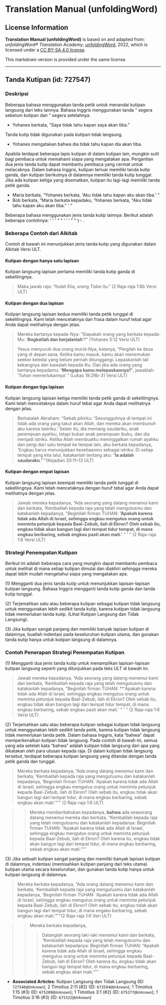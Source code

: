 # Translation Manual (unfoldingWord)

## License Information

**Translation Manual (unfoldingWord)** is based on and adapted from: _unfoldingWord® Translation Academy_, [unfoldingWord](https://unfoldingword.org/utw), 2022, which is licensed under a [CC BY-SA 4.0 license](https://creativecommons.org/licenses/by-sa/4.0/legalcode.en).

This markdown version is provided under the same license.



--------------------------------

## Tanda Kutipan (id: 727547)

### Deskripsi

Beberapa bahasa menggunakan tanda petik untuk menandai kutipan langsung dari teks lainnya. Bahasa Inggris menggunakan tanda “ segera sebelum kutipan dan ” segera setelahnya.

* Yohanes berkata, “Saya tidak tahu kapan saya akan tiba.”

Tanda kutip tidak digunakan pada kutipan tidak langsung.

* Yohanes mengatakan bahwa dia tidak tahu kapan dia akan tiba.

Apabila terdapat beberapa lapis kutipan di dalam kutipan lain, mungkin sulit bagi pembaca untuk memahami siapa yang mengatakan apa. Pergantian dua jenis tanda kutip dapat membantu pembaca yang cermat untuk melacaknya. Dalam bahasa Inggris, kutipan terluar memiliki tanda kutip ganda, dan kutipan berikutnya di dalamnya memiliki tanda kutip tunggal. Jika ada kutipan ketiga yang disematkan, kutipan itu lagi\-lagi memiliki tanda petik ganda.

* Maria berkata, “Yohanes berkata, 'Aku tidak tahu kapan aku akan tiba.' “
* Bob berkata, “Maria berkata kepadaku, ‘Yohanes berkata, "Aku tidak tahu kapan aku akan tiba." ' “

Beberapa bahasa menggunakan jenis tanda kutip lainnya: Berikut adalah beberapa contohnya: ' ' ' “ “ ‘ ’ ' ” “ ⁊ \- .

### Beberapa Contoh dari Alkitab

Contoh di bawah ini menunjukkan jenis tanda kutip yang digunakan dalam Alkitab Versi ULT.

#### Kutipan dengan hanya satu lapisan

Kutipan langsung lapisan pertama memiliki tanda kutip ganda di sekelilingnya.

> Maka jawab raja: “Itulah Elia, orang Tisbe itu.” (2 Raja\-raja 1:8b Versi ULT)

#### Kutipan dengan dua lapisan

Kutipan langsung lapisan kedua memiliki tanda petik tunggal di sekelilingnya. Kami telah mencetaknya dan frasa dalam huruf tebal agar Anda dapat melihatnya dengan jelas.

> Mereka bertanya kepada\-Nya: “Siapakah orang yang berkata kepada\-Mu: **‘Angkatlah dan berjalanlah’**?” (Yohanes 5:12 Versi ULT)
> 
> Yesus menyuruh dua orang murid\-Nya, katanya, “Pergilah ke desa yang di depan sana. Ketika kamu masuk, kamu akan menemukan seekor keledai yang belum pernah ditunggangi. Lepaskanlah tali kekangnya dan bawalah kepada\-Ku. Dan jika ada orang yang bertanya kepadamu: **'Mengapa kamu melepaskannya?'**, jawablah: 'Tuhan memerlukannya'.” (Lukas 19:29b\-31 Versi ULT)

#### Kutipan dengan tiga lapisan

Kutipan langsung lapisan ketiga memiliki tanda petik ganda di sekelilingnya. Kami telah mencetaknya dalam huruf tebal agar Anda dapat melihatnya dengan jelas.

> Berkatalah Abraham: “Sebab pikirku: 'Sesungguhnya di tempat ini tidak ada orang yang takut akan Allah, dan mereka akan membunuh aku karena isteriku.' Selain itu, dia memang saudariku, anak perempuan ayahku, tetapi bukan anak perempuan ibuku, dan dia menjadi istriku. Ketika Allah membuatku meninggalkan rumah ayahku dan pergi dari satu tempat ke tempat lain, aku berkata kepadanya, 'Engkau harus menunjukkan kesetiaanmu sebagai istriku: Di setiap tempat yang kita lalui, katakanlah tentang aku: “**Ia adalah saudaraku**."'"(Kejadian 20:11–13 ULT)

#### Kutipan dengan empat lapisan

Kutipan langsung lapisan keempat memiliki tanda petik tunggal di sekelilingnya. Kami telah mencetaknya dengan huruf tebal agar Anda dapat melihatnya dengan jelas.

> Jawab mereka kepadanya, “Ada seorang yang datang menemui kami dan berkata, ‘Kembalilah kepada raja yang telah mengutusmu dan katakanlah kepadanya, "Beginilah firman TUHAN: **'Apakah karena tidak ada Allah di Israel, sehingga engkau mengutus orang untuk meminta petunjuk kepada Baal\-Zebub, ilah di Ekron? Oleh sebab itu, engkau tidak akan bangun lagi dari tempat tidur tempat, di mana engkau berbaring, sebab engkau pasti akan mati.'** “ ' ” (2 Raja\-raja 1:6 Versi ULT)

### Strategi Penempatan Kutipan

Berikut ini adalah beberapa cara yang mungkin dapat membantu pembaca untuk melihat di mana setiap kutipan dimulai dan diakhiri sehingga mereka dapat lebih mudah mengetahui siapa yang mengatakan apa.

(1\) Mengganti dua jenis tanda kutip untuk menunjukkan lapisan\-lapisan kutipan langsung. Bahasa Inggris mengganti tanda kutip ganda dan tanda kutip tunggal.

(2\) Terjemahkan satu atau beberapa kutipan sebagai kutipan tidak langsung untuk menggunakan lebih sedikit tanda kutip, karena kutipan tidak langsung tidak memerlukan tanda kutip. (Lihat Kutipan Langsung dan Tidak Langsung).

(3\) Jika kutipan sangat panjang dan memiliki banyak lapisan kutipan di dalamnya, buatlah indentasi pada keseluruhan kutipan utama, dan gunakan tanda kutip hanya untuk kutipan langsung di dalamnya.

### Contoh Penerapan Strategi Penempatan Kutipan

(1\) Mengganti dua jenis tanda kutip untuk menampilkan lapisan\-lapisan kutipan langsung seperti yang ditunjukkan pada teks ULT di bawah ini.

> Jawab mereka kepadanya, “Ada seorang yang datang menemui kami dan berkata, ‘Kembalilah kepada raja yang telah mengutusmu dan katakanlah kepadanya, "Beginilah firman TUHAN: \*\*'Apakah karena tidak ada Allah di Israel, sehingga engkau mengutus orang untuk meminta petunjuk kepada Baal\-Zebub, ilah di Ekron? Oleh sebab itu, engkau tidak akan bangun lagi dari tempat tidur tempat, di mana engkau berbaring, sebab engkau pasti akan mati.' “ ' ” (2 Raja\-raja 1:6 Versi ULT)

(2\) Terjemahkan satu atau beberapa kutipan sebagai kutipan tidak langsung untuk menggunakan lebih sedikit tanda petik, karena kutipan tidak langsung tidak memerlukan tanda petik. Dalam bahasa Inggris, kata “bahwa” dapat memperkenalkan kutipan tidak langsung. Pada contoh di bawah ini, semua yang ada setelah kata “bahwa” adalah kutipan tidak langsung dari apa yang dikatakan oleh para utusan kepada raja. Di dalam kutipan tidak langsung tersebut, terdapat beberapa kutipan langsung yang ditandai dengan tanda petik ganda dan tunggal.

> Mereka berkata kepadanya, “Ada orang datang menemui kami dan berkata, ‘Kembalilah kepada raja yang mengutusmu dan katakanlah kepadanya, ’Beginilah firman TUHAN: 'Apakah karena tidak ada Allah di Israel, sehingga engkau mengutus orang untuk meminta petunjuk kepada Baal\-Zebub, ilah di Ekron? Oleh sebab itu, engkau tidak akan bangun lagi dari tempat tidur, di mana engkau berbaring, sebab engkau akan mati.'”'" (2 Raja\-raja 1:6 ULT)

> > Mereka memberitahukan kepadanya, **bahwa** ada seseorang datang menemui mereka dan berkata, “Kembalilah kepada raja yang telah mengutusmu dan katakanlah kepadanya: Beginilah firman TUHAN: “Apakah karena tidak ada Allah di Israel, sehingga engkau mengutus orang untuk meminta petunjuk kepada Baal\-Zebub, ilah di Ekron? Oleh karena itu, engkau tidak akan bangun lagi dari tempat tidur, di mana engkau berbaring, sebab engkau akan mati.“'”

(3\) Jika sebuah kutipan sangat panjang dan memiliki banyak lapisan kutipan di dalamnya, indentasi (memisahkan kutipan panjang dari teks utama) kutipan utama secara keseluruhan, dan gunakan tanda kutip hanya untuk kutipan langsung di dalamnya.

> Mereka berkata kepadanya, “Ada orang datang menemui kami dan berkata, ‘Kembalilah kepada raja yang mengutusmu dan katakanlah kepadanya, ’Beginilah firman TUHAN: 'Apakah karena tidak ada Allah di Israel, sehingga engkau mengutus orang untuk meminta petunjuk kepada Baal\-Zebub, ilah di Ekron? Oleh sebab itu, engkau tidak akan bangun lagi dari tempat tidur, di mana engaku berbaring, sebab engkau akan mati.'”'"(2 Raja\-raja 1:6 Veri ULT)

> > Mereka berkata kepadanya,
> > 
> > 
> > > Datanglah seorang laki\-laki menemui kami dan berkata, “Kembalilah kepada raja yang telah mengutusmu dan katakanlah kepadanya: Beginilah firman TUHAN: “Apakah karena tidak ada Allah di Israel, sehingga engkau mengutus orang untuk meminta petunjuk kepada Baal\-Zebub, ilah di Ekron? Oleh karena itu, engkau tidak akan bangun lagi tempat tidur, di mana engkau berbaring, sebab engkau akan mati.“'”

* **Associated Articles:** Kutipan Langsung dan Tidak Langsung (ID: `727546@Unknown`); 2 Timotius 2:11 (#2) (ID: `673594@Unknown`); 1 Timotius 1:15 (#3) (ID: `675209@Unknown`); 1 Timotius 3:1 (#2) (ID: `675277@Unknown`); 1 Timotius 3:16 (#3) (ID: `675322@Unknown`)

